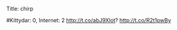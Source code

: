 Title: chirp

#Kittydar: 0, Internet: 2 <a href="http://t.co/abJ9Xlot">http://t.co/abJ9Xlot</a>? <a href="http://t.co/R2t1pwBy">http://t.co/R2t1pwBy</a>
